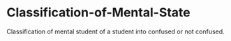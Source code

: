 # Classification-of-Mental-State
Classification of mental student of a student into confused or not confused.
